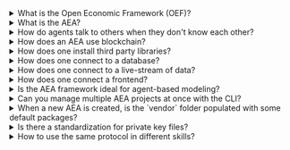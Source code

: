 <details><summary>What is the Open Economic Framework (OEF)?</summary>
The 'Open Economic Framework' (OEF) is a node that enables search, discovery and communicate with possible clients or services. 
<br><br>
You can read more about the ledgers and the OEF <a href="/oef-ledger/"> here </a>
</details>

<details><summary>What is the AEA?</summary>
AEA is short for Autonomous Economic Agents. AEAs act independently of constant user input and autonomously execute actions to achieve their objective.
Their goal is to create economic value for you, their owner. 
<br><br>
You can read more about the AEAs <a href="/app-areas/"> here </a>
</details>

<details><summary>How do agents talk to others when they don't know each other?</summary>
For the Autonomous Economic Agents (AEAs) to be able to talk to others, firstly they need to find them, 
and then, implement the same protocols in order to be able to deserialize the envelops they receive.
<br><br>
You can read more about the Search and Discovery <a href="/oef-ledger/">here</a> and more about envelops and protocols <a href="/core-components/">here</a>

</details>

<details><summary>How does an AEA use blockchain?</summary>
The AEA framework enables the agents to interact with public blockchains to complete transactions. Currently, the framework supports
two different networks natively: the `Fetch.ai` network and the `Ethereum` network. 
<br><br>
You can read more about the intergration of ledger <a href="/ledger-integration/">here</a>

</details>

<details><summary>How does one install third party libraries?</summary>
The framework supports the use of third-party libraries hosted on PyPI we can directly reference the external dependencies.
The `aea install` command will install each dependency that the specific AEA needs and is listed in the skill's YAML file.
</details>

<details><summary>How does one connect to a database?</summary>
You have two options to connect to a database:
- Creating a wrapper that communicates with the database and imports a Model. You can find an example implementation in the `weather_station` package
- Using an ORM (object-relational mapping) library, and implementing the logic inside a class that inherits from the Model abstract class.
<br><br>
For a detailed example of how to use an ORM follow the <a href='/orm-integration/'>ORM use case</a>  
</details>

<details><summary>How does one connect to a live-stream of data?</summary>
You can create a wrapper class that communicates with the source and import this class in your skill,
or you can use a third-party library by listing the dependency in the skill's `.yaml` file. Then you can import this library in a strategy class that inherits
from the Model abstract class.
<br><br>
You can find example of this implementation in the <a href='/thermometer-skills-step-by-step/#step4-create-the-strategy_1'> thermometer step by step guide </a>
</details>

<details><summary>How does one connect a frontend?</summary>
There are two options that one could connect a frontend. The first option would be to create an HTTP connection and then create an app that will communicate with this
connections.
The other option is to create a frontend client that will communicate with the agent via the [OEF communication network](../oef-ledger).
<br><br>
You can find a more detailed approach <a href="/connect-a-frontend/">here</a>
</details>

<details><summary>Is the AEA framework ideal for agent-based modeling?</summary>
The goal of agent-based modeling is to search for explanatory insight into the collective behavior of agents obeying simple rules, typically in natural systems rather than in designing agents or solving specific practical or engineering problems. 
Although it would be potentially possible, it would be inefficient to use the AEA framework for that kind of problem.
<br><br>
You can find more details <a href="/app-areas/">here</a>
</details>

<details><summary>Can you manage multiple AEA projects at once with the CLI?</summary>
Individual CLI calls are currently scoped to a single project. You can have multiple AEA projects in a given root directory but you will have to use the CLI for each project independently.
<br>
We are looking to add support for interacting with multiple AEA projects via a single CLI call in the future.
<br><br>
You can find more details about the CLI commands <a href="/cli-commands/">here</a>
</details>

<details><summary>When a new AEA is created, is the `vendor` folder populated with some default packages?</summary>
All AEA projects by default hold the `fetchai/stub:0.5.0` connection, the `fetchai/default:0.2.0` protocol and the `fetchai/error:0.2.0` skill. These (as all other packages installed from the registry) are placed in the vendor's folder.
<br><br>
You can find more details about the file structure <a href="/package-imports/">here</a>
</details>

<details><summary>Is there a standardization for private key files?</summary>
Currently, the private keys are stored in `.txt` files. This is temporary and will be improved soon.
</details>

<details><summary>How to use the same protocol in different skills?</summary>
By default, envelopes of a given protocol get routed to all skills which have a handler supporting that protocol.

The `URI` in the `EnvelopeContext` can be used to route envelopes of a given protocol to a specific skill. The `URI` path needs to be set to the skill's `public_id.to_uri_path`.
</details>
